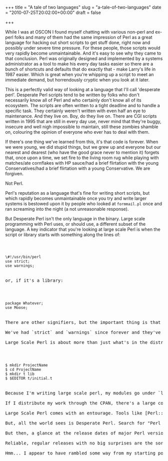 +++
title = "A tale of two languages"
slug = "a-tale-of-two-languages"
date = "2010-07-25T20:02:00+00:00"
draft = false

+++

While I was at OSCON I found myself chatting with various non-perl and ex-perl folks and many of them had the same impression of Perl as a great language for hacking out short scripts to get stuff done, right now and possibly under severe time pressure. For these people, those scripts would very rapidly become unmaintainable. And it's easy to see why they came to that conclusion. Perl was originally designed and implemented by a systems administrator as a tool to make his every day tasks easier so there are a bunch of shortcuts and defaults that do exactly that - make Larry's life in 1987 easier. Which is great when you're whipping up a script to meet an immediate demand, but horrendously cryptic when you look at it later.

This is a perfectly valid way of looking at a language that I'll call 'desperate perl'. Desperate Perl scripts tend to be written by folks who don't necessarily know all of Perl and who certainly don't know all of its ecosystem. The scripts are often written to a tight deadline and to handle a specific task. They certainly weren't written with even half an eye to maintenance. And they live on. Boy, do they live on. There are CGI scripts written in 1995 that are still in every day use, never mind that they're buggy, insecure and well nigh impossible to maintain, still these zombies shamble on, colouring the opinion of everyone who ever has to deal with them.

If there's one thing we've learned from this, it's that code is forever. When we were young, we did stupid things, but we grew up and everyone but our nearest and dearest (who have the good grace never to mention it) forgets that, once upon a time, we set fire to the living room rug while playing with matches/ate cornflakes with HP sauce/had a brief flirtation with the young Conservatives/had a brief flirtation with a young Conservative. We are forgiven.

Not Perl.

Perl's reputation as a language that's fine for writing short scripts, but which rapidly becomes unmaintainable once you try and write larger systems is bestowed upon it by people who looked at `formmail.pl` once and ran screaming into the night (a not unreasonable response).

But Desperate Perl isn't the only language in the binary. Large scale programming with Perl uses, or should use, a different subset of the language. A key indicator that you're looking at large scale Perl is when the script or library starts with something along the lines of:

<code>

<pre>
\#!/usr/bin/perl
use strict;
use warnings;
</code>

or, if it's a library:

<code>

<pre>
package Whatever;
use Moose;
</code>

There are other signifiers, but the important thing is that the code is written in `strict` compliant Perl. `use strict` crops up so often that the recent crop of modern (or enlightened if you prefer) perl modules, like Moose, turn it on by default. Indeed, if you're using Perl 5, version 12 and you begin your code with `use 5.12.0`, Perl turns on strictures as well as enabling all the new features of the language.

We've had `strict` and `warnings` since forever and they've been strongly recommended for everything longer than about two lines since forever too. Those of us who program in Perl for a living get rather annoyed by the 'Desperate Perl' blinkers worn, however unwittingly, by so many outside our community. We write our code in a subtly different language. We write tests first, we have done for years. We write clean, maintainable, object oriented code. Nowadays we use Moose to help us with that; Perl's out of the box OO features are, let us say, idiosyncratic - Moose makes our lives better.

Large Scale Perl is about more than just what's in the distribution. Large Scale Perl has a wider culture than just the contents of the distribution. It's about learning to use the CPAN and the CPAN toolchain. When I start to work on anything perl related that I expect to live for more than I couple of minutes, I start by doing:

<code>

<pre>
$ mkdir ProjectName
$ cd ProjectName
$ mkdir t lib
$ $EDITOR t/initial.t
</code>

Because I'm writing large scale perl, my modules go under `lib`, my tests go under `t`, any scripts I expect to install in my path go in script and they don't have a `.pl` suffix. I lay my code out this way because, well, that's just how it's done. I run my tests from the project directory by doing `prove -l ./t` and, when I realise I have something that's worth distributing (or deploying to the staging server), I add a `Module::Install` based `Makefile.PL` that lists my prerequisites, the scripts to install and various bits of metadata. By now, this is second nature - many clever people over the years have come to a collective decision about what a good Perl project looks like and they've written a fabulous toolchain for me as well.

If I distribute my work through the CPAN, there's a large community of CPANTesters who will attempt to build my module and run its tests on a bewildering variety of platforms, and they'll send me bug reports when those tests fail (bug reports which I can opt out of as well). Any documentation I write will be nicely formatted and accessible through [search.cpan.org](http://search.cpan.org) along with links to sites that'll draw me a tree of all the modules mine depends on and, if it becomes adopted by the community, nice lists of all the modules that depend on mine as well. My module will get its own section in [rt.cpan.org](http://rt.cpan.org) so there's a standard place for people to report bugs.

Large Scale Perl comes with an entourage. Tools like [Perl::Critic](http://search.cpan.org/dist/Perl-Critic/) can check my code for bad style, [Try::Tiny](http://search.cpan.org.uk/dist/Try-Tiny) helps me get exception handling (which is annoyingly tricky when you attempt to get it right barehanded) right, [Devel::NYTProf](http://search.cpan.org/dist/Devel-NYTProf) helps me work out why it's running slower than I expected. The list goes on.

But, all the world sees is Desperate Perl. Search for "Perl Tutorial" on google and the first few hits are horrendously out of date - when I checked, the number one hit was all about perl 4. Apparently, O'Reilly's biggest selling Perl title is the new edition of [Learning Perl](http://oreilly.com/catalog/9780596520113/), which was published in 2008 and is a cracking tutorial. But the second biggest Perl title is [Programming Perl](http://oreilly.com/catalog/9780596000271/) which is *ten years* old this month. It covers Perl 5 version <em>6.0.</em> I'm not even sure you can still build perl 5.6.2 - released more than 6 years ago - on modern systems. I certainly can't imagine why you might want to. Programming Perl is a great book, but there are things it discusses that aren't just deprecated, they've been recognized for the clusterfuck they were and excised from the language with extreme prejudice. As a community, we could really use a new edition. It would seem to make sense for someone to take the job on. A computer book that's still selling 10 years after its first publication, 8 years after the language it documents, 5.6 was superceded by 5.8 looks like an ideal candidate for a new edition to me.

But then, a glance at the release dates of major Perl versions shows us why O'Reilly might hesitate to revise the book. 5.6 got released in March 2000, 5.8 in July 2002, 5.10 in... December 2007, 5.10.1 (which might have been better named as 5.12.0, given how much got changed/fixed) in August 2009, 5.12 in April 2010. That 5 year gap is the sort of thing that might give any publisher pause. Still, the new strategy of releasing regularly and often is starting to bed in. It's getting easier to write `perldelta.pod` for each release and Jesse Vincent seems to be doing an excellent job of getting new release managers trained up and generally destressing the business of releasing a new perl. Who knows, by this time next year the perl release process may be no more difficult than releasing a module to CPAN. We do write good tools after all.

Reliable, regular releases with no big surprises are the sort of thing that gives programmers and organizations confidence that we're here for the long haul. We perl programmers know that all sorts of good things were happening on the CPAN in the long gap between 5.8 and 5.10, but as good as it is, CPAN's not as visible as the version number on the binary.

Hmm... I appear to have rambled some way from my starting point. Which probably means its time to stop. If I'm spared, I might manage to rustle up some kind of conclusion in a later post. Just remember, there are at least two perls: Desperate Perl, and Large Scale Perl. Both are excellent languages in their spaces, but you can't (or shouldn't) draw conclusions about one based on observations of the other.

